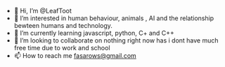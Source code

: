 - 👋 Hi, I’m @LeafToot
- 👀 I’m interested in human behaviour, animals , AI and the relationship bewteen humans and technology.
- 🌱 I’m currently learning javascript, python, C+ and C++
- 💞️ I’m looking to collaborate on nothing right now has i dont have much free time due to work and school
- 📫 How to reach me fasarows@gmail.com

<!---
LeafToot/LeafToot is a ✨ special ✨ repository because its `README.md` (this file) appears on your GitHub profile.
You can click the Preview link to take a look at your changes.
--->
